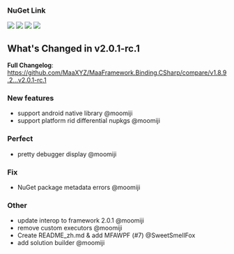 ### NuGet Link

[![](https://img.shields.io/badge/NuGet-Maa.Framework-%23004880)](https://www.nuget.org/packages/Maa.Framework/v2.0.1-rc.1) [![](https://img.shields.io/badge/NuGet-Maa.Framework.Native-%23004880)](https://www.nuget.org/packages/Maa.Framework.Native/v2.0.1-rc.1) [![](https://img.shields.io/badge/NuGet-Binding-%23004880)](https://www.nuget.org/packages/Maa.Framework.Binding/v2.0.1-rc.1) [![](https://img.shields.io/badge/NuGet-Native-%23004880)](https://www.nuget.org/packages/Maa.Framework.Binding.Native/v2.0.1-rc.1)

## What's Changed in v2.0.1-rc.1

**Full Changelog**: https://github.com/MaaXYZ/MaaFramework.Binding.CSharp/compare/v1.8.9.2...v2.0.1-rc.1

### New features

- support android native library @moomiji
- support platform rid differential nupkgs @moomiji

### Perfect

- pretty debugger display @moomiji

### Fix

- NuGet package metadata errors @moomiji

### Other

- update interop to framework 2.0.1 @moomiji
- remove custom executors @moomiji
- Create README_zh.md & add MFAWPF (#7) @SweetSmellFox
- add solution builder @moomiji
